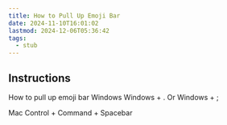 ```yaml
---
title: How to Pull Up Emoji Bar
date: 2024-11-10T16:01:02
lastmod: 2024-12-06T05:36:42
tags:
  - stub
---
```


## Instructions

How to pull up emoji bar Windows Windows + . Or Windows + ;

Mac Control + Command + Spacebar
